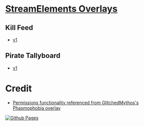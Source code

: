 # [StreamElements Overlays](https://blackholedevice.github.io/StreamElementsOverlays)

## Kill Feed

- [v1](https://blackholedevice.github.io/StreamElementsOverlays/kill-feed/v1/)

## Pirate Tallyboard

- [v1](https://blackholedevice.github.io/StreamElementsOverlays/pirate-tallyboard/v1/)

# Credit

- [Permissions functionality referenced from GlitchedMythos's Phasmophobia overlay](https://github.com/GlitchedMythos/se-widgets/blob/main/phasmophobia_evidence_tracker/widget.js#L190-L217)

[![Github Pages](https://github.com/BlackholeDevice/StreamElementsOverlays/actions/workflows/jekyll-gh-pages.yml/badge.svg)](https://github.com/BlackholeDevice/StreamElementsOverlays/actions/workflows/jekyll-gh-pages.yml)
